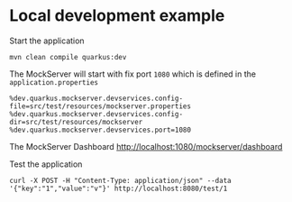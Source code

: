 # Local development example

Start the application
```shell
mvn clean compile quarkus:dev
```
The MockServer will start with fix port `1080` which is defined in the `application.properties`
```properties
%dev.quarkus.mockserver.devservices.config-file=src/test/resources/mockserver.properties
%dev.quarkus.mockserver.devservices.config-dir=src/test/resources/mockserver
%dev.quarkus.mockserver.devservices.port=1080
```
The MockServer Dashboard [http://localhost:1080/mockserver/dashboard](http://localhost:1080/mockserver/dashboard)

Test the application
```shell
curl -X POST -H "Content-Type: application/json" --data '{"key":"1","value":"v"}' http://localhost:8080/test/1
```
